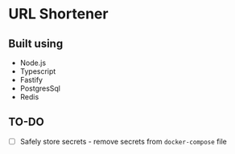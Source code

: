 # URL Shortener

## Built using

- Node.js
- Typescript
- Fastify
- PostgresSql
- Redis

## TO-DO

- [ ] Safely store secrets - remove secrets from `docker-compose` file
